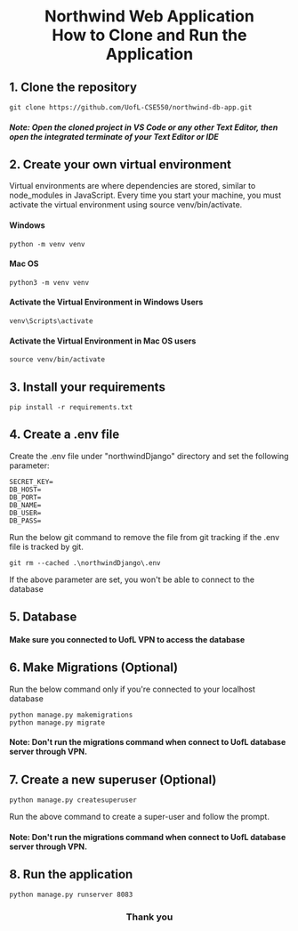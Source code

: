 <h1 align="center">
    Northwind Web Application <br>
    How to Clone and Run the Application
</h1>

## 1. Clone the repository
    git clone https://github.com/UofL-CSE550/northwind-db-app.git

##### Note: Open the cloned project in VS Code or any other Text Editor, then open the integrated terminate of your Text Editor or IDE

## 2. Create your own virtual environment
Virtual environments are where dependencies are stored, 
similar to node_modules in JavaScript. 
Every time you start your machine, 
you must activate the virtual environment using source venv/bin/activate.

#### Windows

    python -m venv venv 

#### Mac OS

    python3 -m venv venv

#### Activate the Virtual Environment in Windows Users
    venv\Scripts\activate 

#### Activate the Virtual Environment in Mac OS users
    source venv/bin/activate

## 3. Install your requirements
    pip install -r requirements.txt

## 4. Create a .env file
Create the .env file under "northwindDjango" directory and set the following parameter:

    SECRET_KEY=
    DB_HOST=
    DB_PORT=
    DB_NAME=
    DB_USER=
    DB_PASS=

Run the below git command to remove the file from git 
tracking if the .env file is tracked by git.

    git rm --cached .\northwindDjango\.env

If the above parameter are set, you won't be able to connect to the database

## 5. Database
#### Make sure you connected to UofL VPN to access the database

## 6. Make Migrations (Optional)
Run the below command only if you're connected to your localhost database

    python manage.py makemigrations
    python manage.py migrate

#### Note: Don't run the migrations command when connect to UofL database server through VPN.

## 7. Create a new superuser (Optional)
    python manage.py createsuperuser
Run the above command to create a super-user and follow the prompt.

#### Note: Don't run the migrations command when connect to UofL database server through VPN.

## 8. Run the application
    python manage.py runserver 8083

<h3 align="center">Thank you</h3>
    